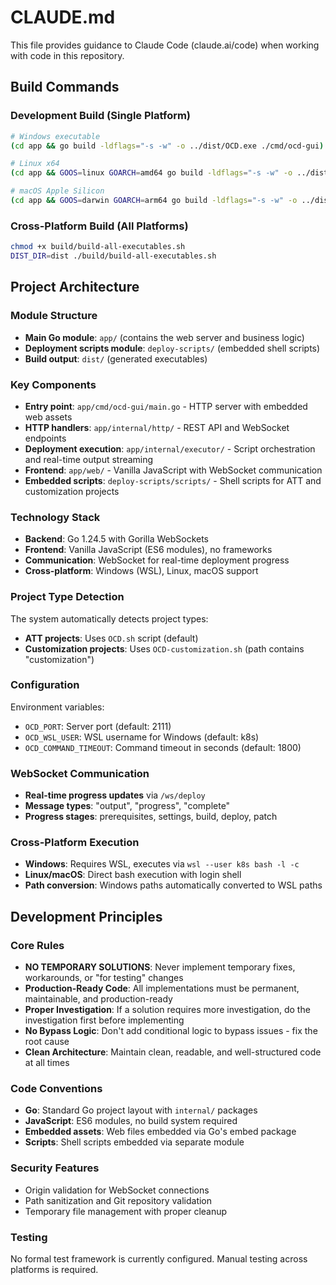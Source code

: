 # CLAUDE.md

This file provides guidance to Claude Code (claude.ai/code) when working with code in this repository.

## Build Commands

### Development Build (Single Platform)
```bash
# Windows executable
(cd app && go build -ldflags="-s -w" -o ../dist/OCD.exe ./cmd/ocd-gui)

# Linux x64
(cd app && GOOS=linux GOARCH=amd64 go build -ldflags="-s -w" -o ../dist/OCD-Tool-Linux-x64 ./cmd/ocd-gui)

# macOS Apple Silicon
(cd app && GOOS=darwin GOARCH=arm64 go build -ldflags="-s -w" -o ../dist/OCD-Tool-macOS-AppleSilicon ./cmd/ocd-gui)
```

### Cross-Platform Build (All Platforms)
```bash
chmod +x build/build-all-executables.sh
DIST_DIR=dist ./build/build-all-executables.sh
```

## Project Architecture

### Module Structure
- **Main Go module**: `app/` (contains the web server and business logic)
- **Deployment scripts module**: `deploy-scripts/` (embedded shell scripts)
- **Build output**: `dist/` (generated executables)

### Key Components
- **Entry point**: `app/cmd/ocd-gui/main.go` - HTTP server with embedded web assets
- **HTTP handlers**: `app/internal/http/` - REST API and WebSocket endpoints
- **Deployment execution**: `app/internal/executor/` - Script orchestration and real-time output streaming
- **Frontend**: `app/web/` - Vanilla JavaScript with WebSocket communication
- **Embedded scripts**: `deploy-scripts/scripts/` - Shell scripts for ATT and customization projects

### Technology Stack
- **Backend**: Go 1.24.5 with Gorilla WebSockets
- **Frontend**: Vanilla JavaScript (ES6 modules), no frameworks
- **Communication**: WebSocket for real-time deployment progress
- **Cross-platform**: Windows (WSL), Linux, macOS support

### Project Type Detection
The system automatically detects project types:
- **ATT projects**: Uses `OCD.sh` script (default)
- **Customization projects**: Uses `OCD-customization.sh` (path contains "customization")

### Configuration
Environment variables:
- `OCD_PORT`: Server port (default: 2111)
- `OCD_WSL_USER`: WSL username for Windows (default: k8s)
- `OCD_COMMAND_TIMEOUT`: Command timeout in seconds (default: 1800)

### WebSocket Communication
- **Real-time progress updates** via `/ws/deploy`
- **Message types**: "output", "progress", "complete"
- **Progress stages**: prerequisites, settings, build, deploy, patch

### Cross-Platform Execution
- **Windows**: Requires WSL, executes via `wsl --user k8s bash -l -c`
- **Linux/macOS**: Direct bash execution with login shell
- **Path conversion**: Windows paths automatically converted to WSL paths

## Development Principles

### Core Rules
- **NO TEMPORARY SOLUTIONS**: Never implement temporary fixes, workarounds, or "for testing" changes
- **Production-Ready Code**: All implementations must be permanent, maintainable, and production-ready
- **Proper Investigation**: If a solution requires more investigation, do the investigation first before implementing
- **No Bypass Logic**: Don't add conditional logic to bypass issues - fix the root cause
- **Clean Architecture**: Maintain clean, readable, and well-structured code at all times

### Code Conventions
- **Go**: Standard Go project layout with `internal/` packages
- **JavaScript**: ES6 modules, no build system required
- **Embedded assets**: Web files embedded via Go's embed package
- **Scripts**: Shell scripts embedded via separate module

### Security Features
- Origin validation for WebSocket connections
- Path sanitization and Git repository validation
- Temporary file management with proper cleanup

### Testing
No formal test framework is currently configured. Manual testing across platforms is required.